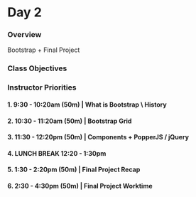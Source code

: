 # Day 2

### Overview
Bootstrap + Final Project

### Class Objectives

### Instructor Priorities

#### 1. 9:30 - 10:20am (50m) | What is Bootstrap \ History

#### 2. 10:30 - 11:20am (50m) | Bootstrap Grid

#### 3. 11:30 - 12:20pm (50m) | Components + PopperJS / jQuery

#### 4. LUNCH BREAK 12:20 - 1:30pm

#### 5. 1:30 - 2:20pm (50m) | Final Project Recap

#### 6. 2:30 - 4:30pm (50m) | Final Project Worktime
